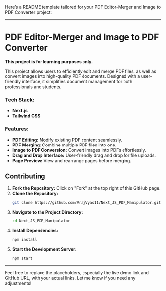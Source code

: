 Here’s a README template tailored for your PDF Editor-Merger and Image to PDF Converter project:

---

# PDF Editor-Merger and Image to PDF Converter

**This project is for learning purposes only.**


This project allows users to efficiently edit and merge PDF files, as well as convert images into high-quality PDF documents. Designed with a user-friendly interface, it simplifies document management for both professionals and students.

### Tech Stack:
- **Next.js**
- **Tailwind CSS**

### Features:
- **PDF Editing:** Modify existing PDF content seamlessly.
- **PDF Merging:** Combine multiple PDF files into one.
- **Image to PDF Conversion:** Convert images into PDFs effortlessly.
- **Drag and Drop Interface:** User-friendly drag and drop for file uploads.
- **Page Preview:** View and rearrange pages before merging.

## Contributing

1. **Fork the Repository:** Click on "Fork" at the top right of this GitHub page.
2. **Clone the Repository:**
   ```bash
   git clone https://github.com/VrajVyas11/Next_JS_PDF_Manipulator.git
   ```
3. **Navigate to the Project Directory:**
   ```bash
   cd Next_JS_PDF_Manipulator
   ```
4. **Install Dependencies:**
   ```bash
   npm install
   ```
5. **Start the Development Server:**
   ```bash
   npm start
   ```

---

Feel free to replace the placeholders, especially the live demo link and GitHub URL, with your actual links. Let me know if you need any adjustments!

